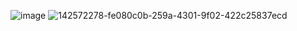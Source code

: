 ![image](https://user-images.githubusercontent.com/87514488/142572278-fe080c0b-259a-4301-9f02-422c25837ecd.png)
![142572278-fe080c0b-259a-4301-9f02-422c25837ecd](https://user-images.githubusercontent.com/87514488/142572297-054f1551-1cf5-47a6-b8fc-5112cc855bca.png)
